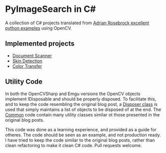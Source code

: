 # PyImageSearch in C#
A collection of C# projects translated from [Adrian Rosebrock excellent python examples](http://www.pyimagesearch.com/) using OpenCV.

## Implemented projects
- [Document Scanner](9-1-2014-DocumentScanner)
- [Skin Detection](8-18-2014-SkinDetection)
- [Color Transfer](6-30-2014-ColorTransfer)

## Utility Code
In both the OpenCVSharp and Emgu versions the OpenCV objects implement IDisposable and should be properly disposed. To facilitate this, and to keep the code resembling the original blog post, a [Disposer class](Common/Disposer.cs) is used that simply maintains a list of objects to be disposed of at the end.
The [Common](Common) code contain many utility classes similar ot those presented in the original blog posts.


This code was done as a learning experience, and provided as a guide for otheres. The code should be seen as an example, and not production ready. I have tried to keep the code similar to the original blog posts, rather than clean refactoring to make it clean C# code.
Pull requests welcome.
